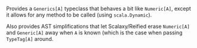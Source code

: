 Provides a `Generics[A]` typeclass that behaves a bit like `Numeric[A]`, except it allows for any method to be called (using `scala.Dynamic`).

Also provides AST simplifications that let Scalaxy/Reified erase `Numeric[A]` and `Generic[A]` away when `A` is known (which is the case when passing `TypeTag[A]` around. 
